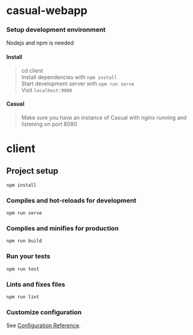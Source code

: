 # casual-webapp


### Setup development environment 

Nodejs and npm is needed   

#### Install
> cd client  
> Install dependencies with `npm install`  
> Start development server with `npm run serve`  
> Visit `localhost:9000`


#### Casual
> Make sure you have an instance of Casual with nginx running and listening on port 8080
   



# client

## Project setup
```
npm install
```

### Compiles and hot-reloads for development
```
npm run serve
```

### Compiles and minifies for production
```
npm run build
```

### Run your tests
```
npm run test
```

### Lints and fixes files
```
npm run lint
```

### Customize configuration
See [Configuration Reference](https://cli.vuejs.org/config/).
